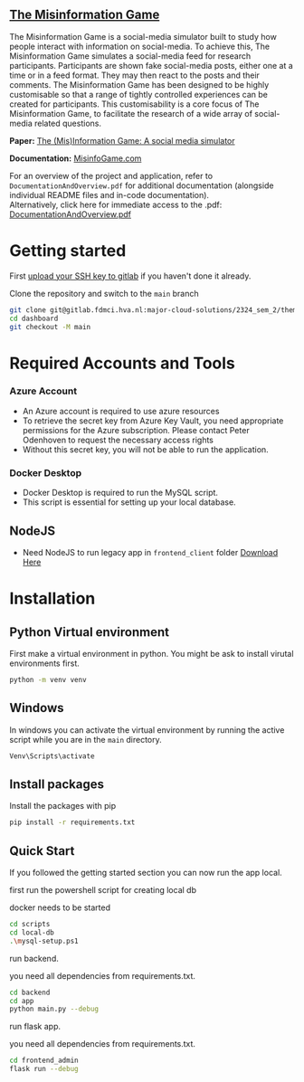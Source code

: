 [The Misinformation Game](assets/img/banner.png)
------------------------------------------------------
The Misinformation Game is a social-media simulator built to study
how people interact with information on social-media. To achieve
this, The Misinformation Game simulates a social-media feed for
research participants. Participants are shown fake social-media
posts, either one at a time or in a feed format. They may then
react to the posts and their comments. The Misinformation Game has
been designed to be highly customisable so that a range of tightly
controlled experiences can be created for participants. This
customisability is a core focus of The Misinformation Game, to
facilitate the research of a wide array of social-media related
questions.

**Paper:** [The (Mis)Information Game: A social media simulator](https://doi.org/10.3758/s13428-023-02153-x)

**Documentation:** [MisinfoGame.com](https://misinfogame.com)

For an overview of the project and application, refer to `DocumentationAndOverview.pdf` for additional documentation (alongside individual README files and in-code documentation). \
Alternatively, click here for immediate access to the .pdf: [DocumentationAndOverview.pdf](DocumentationAndOverview.pdf)


# Getting started
First [upload your SSH key to gitlab](https://gitlab.fdmci.hva.nl/-/profile/keys) if you haven't done it already.

Clone the repository and switch to the `main` branch

```sh
git clone git@gitlab.fdmci.hva.nl:major-cloud-solutions/2324_sem_2/themisinformationgame-1.git dashboard
cd dashboard
git checkout -M main
```

# Required Accounts and Tools


### Azure Account
- An Azure account is required to use azure resources
- To retrieve the secret key from Azure Key Vault, you need appropriate permissions for the Azure subscription. Please contact Peter Odenhoven to request the necessary access rights
- Without this secret key, you will not be able to run the application.

### Docker Desktop
- Docker Desktop is required to run the MySQL script.
- This script is essential for setting up your local database.

## NodeJS
- Need NodeJS to run legacy app in `frontend_client` folder [Download Here](https://nodejs.org/en/download/prebuilt-installer)

# Installation

## Python Virtual environment
First make a virtual environment in python. You might be ask to install virutal environments first.

```sh
python -m venv venv
```

## Windows
In windows you can activate the virtual environment by running the active script while you are in the `main` directory.

```sh
Venv\Scripts\activate
```


## Install packages
Install the packages with pip

```sh
pip install -r requirements.txt
```

## Quick Start
If you followed the getting started section you can now run the app local.

first run the powershell script for  creating local db

docker needs to be started
```sh
cd scripts
cd local-db
.\mysql-setup.ps1
```
run backend.

you need all dependencies from requirements.txt.
```sh
cd backend
cd app
python main.py --debug
```
run flask app.

you need all dependencies from requirements.txt.
```sh
cd frontend_admin
flask run --debug
```